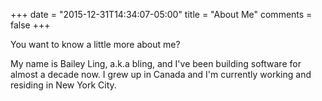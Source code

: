 +++
date = "2015-12-31T14:34:07-05:00"
title = "About Me"
comments = false
+++

You want to know a little more about me?

My name is Bailey Ling, a.k.a bling, and I've been building software for almost a decade now.  I grew up in Canada and I'm currently working and residing in New York City.

